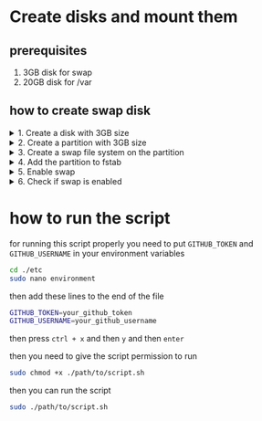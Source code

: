 # Create disks and mount them

## prerequisites

1. 3GB disk for swap
2. 20GB disk for /var

## how to create swap disk

<details>
  <summary>1. Create a disk with 3GB size</summary>
    this part is mostly done by your cloud provider
</details>
<details>
  <summary>2. Create a partition with 3GB size</summary>
    If the disk is not yet partitioned, you'll need to create a partition on it. Use fdisk or another partitioning tool to create the partition.

```bash
sudo fdisk /dev/sdx
```
Follow the interactive prompts to create a partition, and set its type to 'Linux swap' (usually type code 82).
</details>


<details>
  <summary>3. Create a swap file system on the partition</summary>
    After creating the partition, you'll need to create a swap file system on it.

```bash
sudo mkswap /dev/sdx1
```
</details>


<details>
  <summary>4. Add the partition to fstab</summary>
    After creating the swap file system, you'll need to add an entry to /etc/fstab so that the system will use the partition for swap each time it boots.

```bash
sudo nano /etc/fstab
```
Add the following line to the end of the file:

```bash
/dev/sdx1 swap swap defaults 0 0
```
</details>


<details>
  <summary>5. Enable swap</summary>
    After adding the entry to /etc/fstab, you'll need to enable the swap partition.

```bash
sudo swapon -a
```
</details>


<details>
  <summary>6. Check if swap is enabled</summary>
    After enabling the swap partition, you can verify that it's enabled by checking the output of the command swapon -s.

```bash
sudo swapon -s
```
</details>




# how to run the script

for running this script properly you need to put `GITHUB_TOKEN` and `GITHUB_USERNAME` in your environment variables

```bash
cd ./etc
sudo nano environment
```

then add these lines to the end of the file

```bash
GITHUB_TOKEN=your_github_token
GITHUB_USERNAME=your_github_username
```

then press `ctrl + x` and then `y` and then `enter`

then you need to give the script permission to run

```bash
sudo chmod +x ./path/to/script.sh
```

then you can run the script

```bash
sudo ./path/to/script.sh
```

